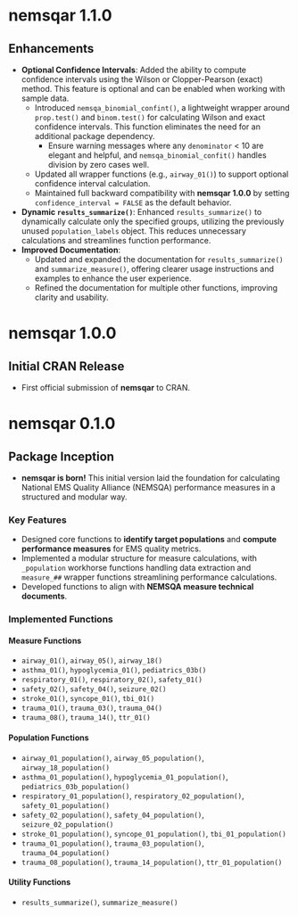 # nemsqar 1.1.0  

## Enhancements  

- **Optional Confidence Intervals**: Added the ability to compute confidence intervals using the Wilson or Clopper-Pearson (exact) method. This feature is optional and can be enabled when working with sample data.
  - Introduced `nemsqa_binomial_confint()`, a lightweight wrapper around `prop.test()` and `binom.test()` for calculating Wilson and exact confidence intervals. This function eliminates the need for an additional package dependency.
    * Ensure warning messages where any `denominator` < 10 are elegant and helpful, and `nemsqa_binomial_confit()` handles division by zero cases well.
  - Updated all wrapper functions (e.g., `airway_01()`) to support optional confidence interval calculation.
  - Maintained full backward compatibility with **nemsqar 1.0.0** by setting `confidence_interval = FALSE` as the default behavior.
- **Dynamic `results_summarize()`**: Enhanced `results_summarize()` to dynamically calculate only the specified groups, utilizing the previously unused `population_labels` object. This reduces unnecessary calculations and streamlines function performance.  
- **Improved Documentation**: 
  - Updated and expanded the documentation for `results_summarize()` and `summarize_measure()`, offering clearer usage instructions and examples to enhance the user experience.
  - Refined the documentation for multiple other functions, improving clarity and usability.

# nemsqar 1.0.0  

## Initial CRAN Release  

- First official submission of **nemsqar** to CRAN.  

# nemsqar 0.1.0  

## Package Inception  

- **nemsqar is born!** This initial version laid the foundation for calculating National EMS Quality Alliance (NEMSQA) performance measures in a structured and modular way.  

### Key Features  

- Designed core functions to **identify target populations** and **compute performance measures** for EMS quality metrics.  
- Implemented a modular structure for measure calculations, with `_population` workhorse functions handling data extraction and `measure_##` wrapper functions streamlining performance calculations.  
- Developed functions to align with **NEMSQA measure technical documents**.  

### Implemented Functions  

#### Measure Functions  
- `airway_01()`, `airway_05()`, `airway_18()`  
- `asthma_01()`, `hypoglycemia_01()`, `pediatrics_03b()`  
- `respiratory_01()`, `respiratory_02()`, `safety_01()`  
- `safety_02()`, `safety_04()`, `seizure_02()`  
- `stroke_01()`, `syncope_01()`, `tbi_01()`  
- `trauma_01()`, `trauma_03()`, `trauma_04()`  
- `trauma_08()`, `trauma_14()`, `ttr_01()`  

#### Population Functions  
- `airway_01_population()`, `airway_05_population()`, `airway_18_population()`  
- `asthma_01_population()`, `hypoglycemia_01_population()`, `pediatrics_03b_population()`  
- `respiratory_01_population()`, `respiratory_02_population()`, `safety_01_population()`  
- `safety_02_population()`, `safety_04_population()`, `seizure_02_population()`  
- `stroke_01_population()`, `syncope_01_population()`, `tbi_01_population()`  
- `trauma_01_population()`, `trauma_03_population()`, `trauma_04_population()`  
- `trauma_08_population()`, `trauma_14_population()`, `ttr_01_population()`  

#### Utility Functions  
- `results_summarize()`, `summarize_measure()`

